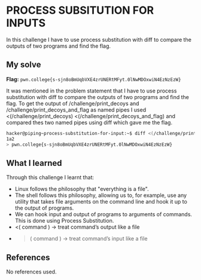 # PROCESS SUBSITUTION FOR INPUTS
In this challenge I have to use process substitution with diff to compare the outputs of two programs and find the flag.

## My solve
**Flag:** `pwn.college{s-sjn8oBmUqbVXE4zrUNERtMFyt.0lNwMDOxwiN4EzNzEzW}`

It was mentioned in the problem statement that I have to use process substitution with diff to compare the outputs of two programs and find the flag. To get the output of /challenge/print_decoys and /challenge/print_decoys_and_flag as named pipes I used <(/challenge/print_decoys) <(/challenge/print_decoys_and_flag) and compared thes two named pipes using diff which gave me the flag.
```bash
hacker@piping~process-substitution-for-input:~$ diff <(/challenge/print_decoys) <(/challenge/print_decoys_and_flag)
1a2
> pwn.college{s-sjn8oBmUqbVXE4zrUNERtMFyt.0lNwMDOxwiN4EzNzEzW}
```

## What I learned
Through this challenge I learnt that:
- Linux follows the philosophy that "everything is a file".
- The shell follows this philosophy, allowing us to, for example, use any utility that takes file arguments on the command line   and hook it up to the output of programs.
- We can hook input and output of programs to arguments of commands. This is done using Process Substitution.
- <( command ) → treat command’s output like a file
- >( command ) → treat command’s input like a file

## References
No references used.

